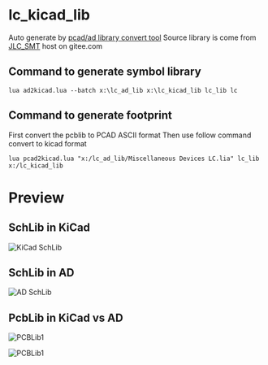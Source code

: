 # lc_kicad_lib
Auto generate by [pcad/ad library convert tool](https://github.com/xtoolbox/pcad2kicad)
Source library is come from [JLC_SMT](https://gitee.com/JLC_SMT/JLCSMT_LIB) host on gitee.com

## Command to generate symbol library
```shell
lua ad2kicad.lua --batch x:\lc_ad_lib x:\lc_kicad_lib lc_lib lc
```
## Command to generate footprint
First convert the pcblib to PCAD ASCII format
Then use follow command convert to kicad format
```shell
lua pcad2kicad.lua "x:/lc_ad_lib/Miscellaneous Devices LC.lia" lc_lib x:/lc_kicad_lib
```

# Preview
## SchLib in KiCad
![KiCad SchLib](/images/kicadSch.png)
## SchLib in AD
![AD SchLib](/images/ADSch.png)

## PcbLib in KiCad vs AD
![PCBLib1](/images/pcblib1.png)

![PCBLib1](/images/pcblib2.png)


